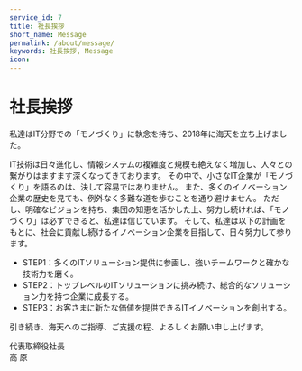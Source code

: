 ```yaml
---
service_id: 7
title: 社長挨拶
short_name: Message
permalink: /about/message/
keywords: 社長挨拶, Message
icon: 
---
```


# 社長挨拶  


私達はIT分野での「モノづくり」に執念を持ち、2018年に海天を立ち上げました。  

IT技術は日々進化し、情報システムの複雑度と規模も絶えなく増加し、人々との繋がりはますます深くなってきております。 その中で、小さなIT企業が「モノづくり」を語るのは、決して容易ではありません。 また、多くのイノベーション企業の歴史を見ても、例外なく多難な道を歩むことを通り避けません。 ただし、明確なビジョンを持ち、集団の知恵を活かした上、努力し続ければ、「モノづくり」は必ずできると、私達は信じています。 そして、私達は以下の計画をもとに、社会に貢献し続けるイノベーション企業を目指して、日々努力して参ります。  

- STEP1：多くのITソリューション提供に参画し、強いチームワークと確かな技術力を磨く。  
- STEP2：トップレベルのITソリューションに挑み続け、総合的なソリューション力を持つ企業に成長する。  
- STEP3：お客さまに新たな価値を提供できるITイノベーションを創出する。  

引き続き、海天へのご指導、ご支援の程、よろしくお願い申し上げます。  

代表取締役社長   
高 原
